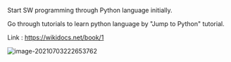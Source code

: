 Start SW programming through Python language initially.

Go through tutorials to learn python language by "Jump to Python" tutorial.

Link : https://wikidocs.net/book/1

![image-20210703222653762](C:./img.png)

